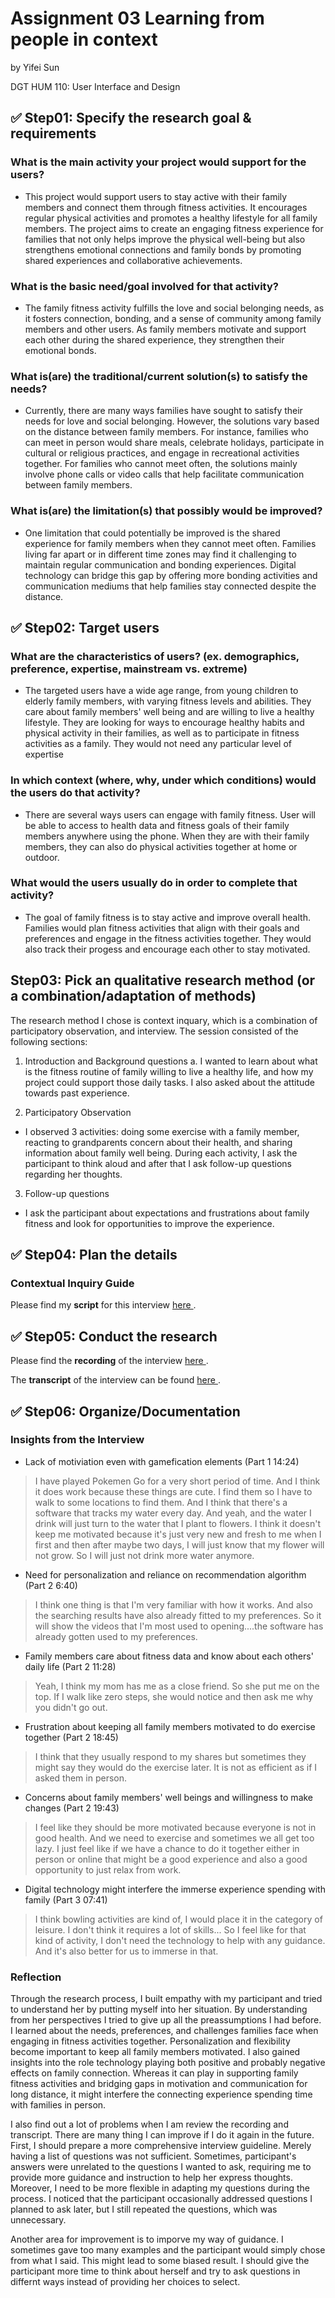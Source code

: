 # Assignment 03 Learning from people in context
by Yifei Sun

DGT HUM 110: User Interface and Design

## ✅ Step01: Specify the research goal & requirements
### What is the main activity your project would support for the users?

- This project would support users to stay active with their family members and connect them through fitness activities. It encourages regular physical activities and promotes a healthy lifestyle for all family members. The project aims to create an engaging fitness experience for families that not only helps improve the physical well-being but also strengthens emotional connections and family bonds by promoting shared experiences and collaborative achievements.

### What is the basic need/goal involved for that activity?
- The family fitness activity fulfills the love and social belonging needs, as it fosters connection, bonding, and a sense of community among family members and other users. As family members motivate and support each other during the shared experience, they strengthen their emotional bonds. 

### What is(are) the traditional/current solution(s) to satisfy the needs?
- Currently, there are many ways families have sought to satisfy their needs for love and social belonging. However, the solutions vary based on the distance between family members. For instance, families who can meet in person would share meals, celebrate holidays, participate in cultural or religious practices, and engage in recreational activities together. For families who cannot meet often, the solutions mainly involve phone calls or video calls that help facilitate communication between family members.

### What is(are) the limitation(s) that possibly would be improved?
- One limitation that could potentially be improved is the shared experience for family members when they cannot meet often. Families living far apart or in different time zones may find it challenging to maintain regular communication and bonding experiences. Digital technology can bridge this gap by offering more bonding activities and communication mediums that help families stay connected despite the distance.


## ✅ Step02: Target users

### What are the characteristics of users? (ex. demographics, preference, expertise, mainstream vs. extreme) 
- The targeted users have a wide age range, from young children to elderly family members, with varying fitness levels and abilities. They care about family members' well being and are willing to live a healthy lifestyle. They are looking for ways to encourage healthy habits and physical activity in their families, as well as to participate in fitness activities as a family. They would not need any particular level of expertise

### In which context (where, why, under which conditions) would the users do that activity? 
- There are several ways users can engage with family fitness. User will be able to access to health data and fitness goals of their family members anywhere using the phone. When they are with their family members, they can also do physical activities together at home or outdoor.

### What would the users usually do in order to complete that activity? 
- The goal of family fitness is to stay active and improve overall health. Families would plan fitness activities that align with their goals and preferences and engage in the fitness activities together. They would also track their progess and encourage each other to stay motivated.


## Step03: Pick an qualitative research method (or a combination/adaptation of methods) 

The research method I chose is context inquary, which is a combination of participatory observation, and interview.
The session consisted of the following sections:

1. Introduction and Background questions a. I wanted to learn about what is the fitness routine of family willing to live a healthy life, and how my project could support those daily tasks. I also asked about the attitude towards past experience.

2. Participatory Observation

- I observed 3 activities: doing some exercise with a family member, reacting to grandparents concern about their health, and sharing information about family well being. During each activity, I ask the participant to think aloud and after that I ask follow-up questions regarding her thoughts.

3. Follow-up questions

- I ask the participant about expectations and frustrations about family fitness and look for opportunities to improve the experience.


## ✅ Step04: Plan the details

### Contextual Inquiry Guide

Please find my **script** for this interview <a href = "https://docs.google.com/document/d/1bbDS_UHfSXhyatYSk7SmhgSO22o3Gw_QU-vkkKvKc2Y/edit?usp=sharing"> here </a>.

## ✅ Step05: Conduct the research

Please find the **recording** of the interview  <a href = "https://youtu.be/Bl8qYmRjhtU"> here </a>.

The **transcript** of the interview can be found <a href = "https://docs.google.com/document/d/1Y2VLet57rcx5re96Wkx-A6_y3no6mHT4o9GR2Z0M2ps/edit?usp=sharing"> here </a>.

## ✅ Step06: Organize/Documentation

### Insights from the Interview
- Lack of motiviation even with gamefication elements (Part 1 14:24)
> I have played Pokemen Go for a very short period of time. And I think it does work because these things are cute. I find them so I have to walk to some locations to find them. And I think that there's a software that tracks my water every day. And yeah, and the water I drink will just turn to the water that I plant to flowers. I think it doesn't keep me motivated because it's just very new and fresh to me when I first and then after maybe two days, I will just know that my flower will not grow. So I will just not drink more water anymore.

- Need for personalization and reliance on recommendation algorithm (Part 2 6:40)
> I think one thing is that I'm very familiar with how it works. And also the searching results have also already fitted to my preferences. So it will show the videos that I'm most used to opening....the software has already gotten used to my preferences.

- Family members care about fitness data and know about each others' daily life (Part 2 11:28)
> Yeah, I think my mom has me as a close friend. So she put me on the top. If I walk like zero steps, she would notice and then ask me why you didn't go out.

- Frustration about keeping all family members motivated to do exercise together (Part 2 18:45)
> I think that they usually respond to my shares but sometimes they might say they would do the exercise later. It is not as efficient as if I asked them in person.

- Concerns about family members' well beings and willingness to make changes (Part 2 19:43)
> I feel like they should be more motivated because everyone is not in good health. And we need to exercise and sometimes we all get too lazy. I just feel like if we have a chance to do it together either in person or online that might be a good experience and also a good opportunity to just relax from work.

- Digital technology might interfere the immerse experience spending with family (Part 3 07:41)
>  I think bowling activities are kind of, I would place it in the category of leisure. I don't think it requires a lot of skills... So I feel like for that kind of activity, I don't need the technology to help with any guidance. And it's also better for us to immerse in that. 


### Reflection
Through the research process, I built empathy with my participant and tried to understand her by putting myself into her situation. By understanding from her perspectives I tried to give up all the preassumptions I had before. I learned about the needs, preferences, and challenges families face when engaging in fitness activities together. Personalization and flexibility become important to keep all family members motivated. I also gained insights into the role technology playing both positive and probably negative effects on family connection. Whereas it can play in supporting family fitness activities and bridging gaps in motivation and communication for long distance, it might interfere the connecting experience spending time with families in person.

I also find out a lot of problems when I am review the recording and transcript. There are many thing I can improve if I do it again in the future. First, I should prepare a more comprehensive interview guideline. Merely having a list of questions was not sufficient. Sometimes, participant's answers were unrelated to the questions I wanted to ask, requiring me to provide more guidance and instruction to help her express thoughts. Moreover, I need to be more flexible in adapting my questions during the process. I noticed that the participant occasionally addressed questions I planned to ask later, but I still repeated the questions, which was unnecessary.

Another area for improvement is to imporve my way of guidance. I sometimes gave too many examples and the participant would simply chose from what I said. This might lead to some biased result. I should give the participant more time to think about herself and try to ask questions in differnt ways instead of providing her choices to select.



